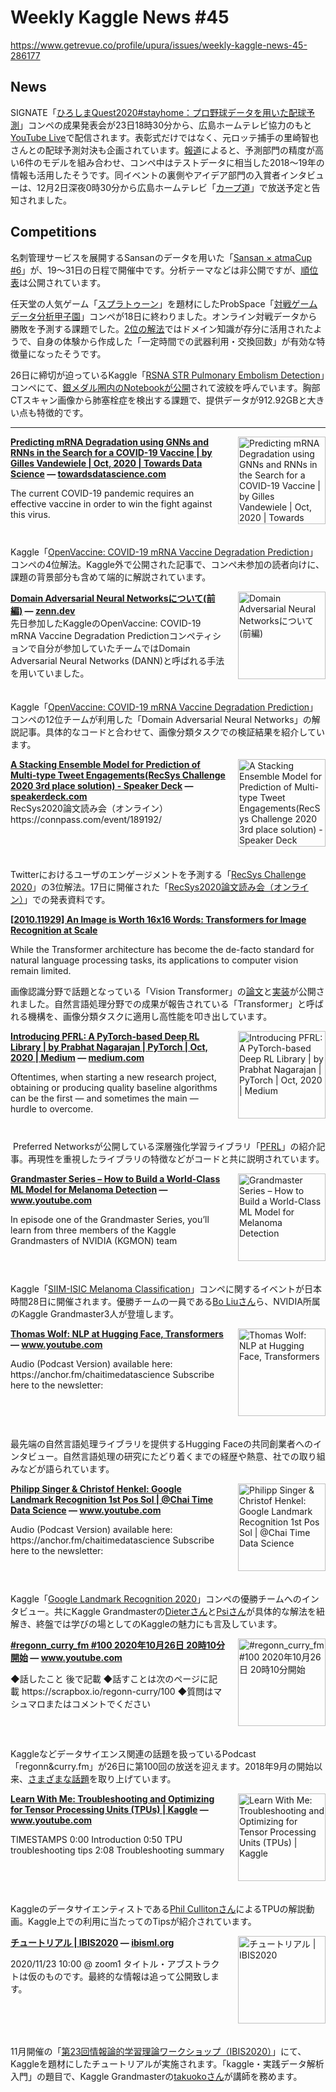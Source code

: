 # Weekly Kaggle News #45
https://www.getrevue.co/profile/upura/issues/weekly-kaggle-news-45-286177
<h3><h2>News</h2><p>SIGNATE「<a href="https://signate.jp/competitions/274" target="_blank">ひろしまQuest2020#stayhome：プロ野球データを用いた配球予測</a>」コンペの成果発表会が23日18時30分から、広島ホームテレビ協力のもと<a href="https://www.youtube.com/watch?v=w1tMqo-NPpA" target="_blank">YouTube Live</a>で配信されます。表彰式だけではなく、元ロッテ捕手の里崎智也さんとの配球予測対決も企画されています。<a href="https://www.asahi.com/articles/ASNBM76QPNBLPITB00B.html" target="_blank">報道</a>によると、予測部門の精度が高い6件のモデルを組み合わせ、コンペ中はテストデータに相当した2018〜19年の情報も活用したそうです。同イベントの裏側やアイデア部門の入賞者インタビューは、12月2日深夜0時30分から広島ホームテレビ「<a href="https://www.home-tv.co.jp/carpdo/" target="_blank">カープ道</a>」で放送予定と告知されました。</p><h2>Competitions</h2><p>名刺管理サービスを展開するSansanのデータを用いた「<a href="https://atma.connpass.com/event/188865/" target="_blank">Sansan × atmaCup #6</a>」が、19〜31日の日程で開催中です。分析テーマなどは非公開ですが、<a href="https://www.guruguru.ml/competitions/11/leaderboard" target="_blank">順位表</a>は公開されています。</p><p>任天堂の人気ゲーム「<a href="https://www.nintendo.co.jp/switch/aab6a/index.html?utm_campaign=Weekly%20Kaggle%20News&amp;utm_medium=email&amp;utm_source=Revue%20newsletter" target="_blank">スプラトゥーン</a>」を題材にしたProbSpace「<a href="https://prob.space/competitions/game_winner?utm_campaign=Weekly%20Kaggle%20News&amp;utm_medium=email&amp;utm_source=Revue%20newsletter" target="_blank">対戦ゲームデータ分析甲子園</a>」コンペが18日に終わりました。オンライン対戦データから勝敗を予測する課題でした。<a href="https://prob.space/competitions/game_winner/discussions/TASSAN-Postfea0f0d8cea0d9819c1c" target="_blank">2位の解法</a>ではドメイン知識が存分に活用されたようで、自身の体験から作成した「一定時間での武器利用・交換回数」が有効な特徴量になったそうです。</p><p>26日に締切が迫っているKaggle「<a href="https://www.kaggle.com/c/rsna-str-pulmonary-embolism-detection/" target="_blank">RSNA STR Pulmonary Embolism Detection</a>」コンペにて、<a href="https://www.kaggle.com/c/rsna-str-pulmonary-embolism-detection/discussion/191954" target="_blank">銀メダル圏内のNotebookが公開</a>されて波紋を呼んでいます。胸部CTスキャン画像から肺塞栓症を検出する課題で、提供データが912.92GBと大きい点も特徴的です。</p></h3>
<hr>
<p>
<img width="140" height="140" alt="Predicting mRNA Degradation using GNNs and RNNs in the Search for a COVID-19 Vaccine | by Gilles Vandewiele | Oct, 2020 | Towards Data Science" style="float: right; margin-left: 20px; margin-bottom: 20px;" src="https://s3.amazonaws.com/revue/items/images/006/666/302/thumb/1*fPpAvO1sU8ztiJE3qkbxEg.png?1602881989" />
<strong style='display: block;'><a href="https://towardsdatascience.com/predicting-mrna-degradation-using-gnns-and-rnns-in-the-search-for-a-covid-19-vaccine-b3070d20b2e5?gi=bc79e6b7e00a&amp;utm_campaign=Weekly%20Kaggle%20News&amp;utm_medium=email&amp;utm_source=Revue%20newsletter">Predicting mRNA Degradation using GNNs and RNNs in the Search for a COVID-19 Vaccine | by Gilles Vandewiele | Oct, 2020 | Towards Data Science</a> &mdash; <a href="https://towardsdatascience.com/predicting-mrna-degradation-using-gnns-and-rnns-in-the-search-for-a-covid-19-vaccine-b3070d20b2e5?gi=bc79e6b7e00a">towardsdatascience.com</a></strong>
<p>The current COVID-19 pandemic requires an effective vaccine in order to win the fight against this virus.</p>
</p>
<div style='clear: both;'></div>
<p><p>Kaggle「<a href="https://www.kaggle.com/c/stanford-covid-vaccine?utm_campaign=Weekly%20Kaggle%20News&amp;utm_medium=email&amp;utm_source=Revue%20newsletter" target="_blank">OpenVaccine: COVID-19 mRNA Vaccine Degradation Prediction</a>」コンペの4位解法。Kaggle外で公開された記事で、コンペ未参加の読者向けに、課題の背景部分も含めて端的に解説されています。</p></p>
<p>
<img width="140" height="140" alt="Domain Adversarial Neural Networksについて(前編)" style="float: right; margin-left: 20px; margin-bottom: 20px;" src="https://s3.amazonaws.com/revue/items/images/006/669/175/thumb/ogp-base_mrsu7s.png?1602981654" />
<strong style='display: block;'><a href="https://zenn.dev/koukyo1994/articles/8ebac81fd74d2f4f0905?utm_campaign=Weekly%20Kaggle%20News&amp;utm_medium=email&amp;utm_source=Revue%20newsletter">Domain Adversarial Neural Networksについて(前編)</a> &mdash; <a href="https://zenn.dev/koukyo1994/articles/8ebac81fd74d2f4f0905">zenn.dev</a></strong>
先日参加したKaggleのOpenVaccine: COVID-19 mRNA Vaccine Degradation Predictionコンペティションで自分が参加していたチームではDomain Adversarial Neural Networks (DANN)と呼ばれる手法を用いていました。
</p>
<div style='clear: both;'></div>
<p><p>Kaggle「<a href="https://www.kaggle.com/c/stanford-covid-vaccine?utm_campaign=Weekly%20Kaggle%20News&amp;utm_medium=email&amp;utm_source=Revue%20newsletter" target="_blank">OpenVaccine: COVID-19 mRNA Vaccine Degradation Prediction</a>」コンペの12位チームが利用した「Domain Adversarial Neural Networks」の解説記事。具体的なコードと合わせて、画像分類タスクでの検証結果を紹介しています。</p></p>
<p>
<img width="140" height="140" alt="A Stacking Ensemble Model for Prediction of Multi-type Tweet Engagements(RecSys Challenge 2020 3rd place solution) - Speaker Deck" style="float: right; margin-left: 20px; margin-bottom: 20px;" src="https://s3.amazonaws.com/revue/items/images/006/667/277/thumb/slide_0.jpg?1602920596" />
<strong style='display: block;'><a href="https://speakerdeck.com/hakubishin3/a-stacking-ensemble-model-for-prediction-of-multi-type-tweet-engagements-recsys-challenge-2020-3rd-place-solution?utm_campaign=Weekly%20Kaggle%20News&amp;utm_medium=email&amp;utm_source=Revue%20newsletter">A Stacking Ensemble Model for Prediction of Multi-type Tweet Engagements(RecSys Challenge 2020 3rd place solution) - Speaker Deck</a> &mdash; <a href="https://speakerdeck.com/hakubishin3/a-stacking-ensemble-model-for-prediction-of-multi-type-tweet-engagements-recsys-challenge-2020-3rd-place-solution">speakerdeck.com</a></strong>
RecSys2020論文読み会（オンライン）
https://connpass.com/event/189192/
</p>
<div style='clear: both;'></div>
<p><p>Twitterにおけるユーザのエンゲージメントを予測する「<a href="https://recsys-twitter.com/?utm_campaign=Weekly%20Kaggle%20News&amp;utm_medium=email&amp;utm_source=Revue%20newsletter" target="_blank">RecSys Challenge 2020</a>」の3位解法。17日に開催された「<a href="https://connpass.com/event/189192/" target="_blank">RecSys2020論文読み会（オンライン）</a>」での発表資料です。</p></p>
<p>
<strong style='display: block;'><a href="https://arxiv.org/abs/2010.11929?utm_campaign=Weekly%20Kaggle%20News&amp;utm_medium=email&amp;utm_source=Revue%20newsletter">[2010.11929] An Image is Worth 16x16 Words: Transformers for Image Recognition at Scale</a></strong>
<p>While the Transformer architecture has become the de-facto standard for natural language processing tasks, its applications to computer vision remain limited.</p>
</p>
<p><p>画像認識分野で話題となっている「Vision Transformer」の<a href="https://arxiv.org/abs/2010.11929" target="_blank">論文</a>と<a href="https://github.com/google-research/vision_transformer" target="_blank">実装</a>が公開されました。自然言語処理分野での成果が報告されている「Transformer」と呼ばれる機構を、画像分類タスクに適用し高性能を叩き出しています。</p></p>
<p>
<img width="140" height="140" alt="Introducing PFRL: A PyTorch-based Deep RL Library | by Prabhat Nagarajan | PyTorch | Oct, 2020 | Medium" style="float: right; margin-left: 20px; margin-bottom: 20px;" src="https://s3.amazonaws.com/revue/items/images/006/692/408/thumb/1*00gVUI98-EiU6vij361hJQ.png?1603423035" />
<strong style='display: block;'><a href="https://medium.com/pytorch/pfrl-a-pytorch-based-deep-rl-library-22cd048cf49c?utm_campaign=Weekly%20Kaggle%20News&amp;utm_medium=email&amp;utm_source=Revue%20newsletter">Introducing PFRL: A PyTorch-based Deep RL Library | by Prabhat Nagarajan | PyTorch | Oct, 2020 | Medium</a> &mdash; <a href="https://medium.com/pytorch/pfrl-a-pytorch-based-deep-rl-library-22cd048cf49c">medium.com</a></strong>
<p>Oftentimes, when starting a new research project, obtaining or producing quality baseline algorithms can be the first — and sometimes the main — hurdle to overcome.</p>
</p>
<div style='clear: both;'></div>
<p><p>&nbsp;Preferred Networksが公開している深層強化学習ライブラリ「<a href="https://preferred.jp/ja/news/pr20200730/" target="_blank">PFRL</a>」の紹介記事。再現性を重視したライブラリの特徴などがコードと共に説明されています。</p></p>
<p>
<img width="140" height="140" alt="Grandmaster Series – How to Build a World-Class ML Model for Melanoma Detection" style="float: right; margin-left: 20px; margin-bottom: 20px;" src="https://s3.amazonaws.com/revue/items/images/006/692/425/thumb/maxresdefault.jpg?1603423890" />
<strong style='display: block;'><a href="https://www.youtube.com/watch?feature=youtu.be&amp;utm_campaign=Weekly%20Kaggle%20News&amp;utm_medium=email&amp;utm_source=Revue%20newsletter&amp;v=L1QKTPb6V_I">Grandmaster Series – How to Build a World-Class ML Model for Melanoma Detection</a> &mdash; <a href="https://www.youtube.com/watch?v=L1QKTPb6V_I&amp;feature=youtu.be">www.youtube.com</a></strong>
<p>In episode one of the Grandmaster Series, you’ll learn from three members of the Kaggle Grandmasters of NVIDIA (KGMON) team</p>
</p>
<div style='clear: both;'></div>
<p><p>Kaggle「<a href="https://www.kaggle.com/c/siim-isic-melanoma-classification" target="_blank">SIIM-ISIC Melanoma Classification</a>」コンペに関するイベントが日本時間28日に開催されます。優勝チームの一員である<a href="https://www.kaggle.com/boliu0" target="_blank">Bo Liuさん</a>ら、NVIDIA所属のKaggle Grandmaster3人が登壇します。</p></p>
<p>
<img width="140" height="140" alt="Thomas Wolf: NLP at Hugging Face, Transformers" style="float: right; margin-left: 20px; margin-bottom: 20px;" src="https://s3.amazonaws.com/revue/items/images/006/672/142/thumb/maxresdefault.jpg?1603064033" />
<strong style='display: block;'><a href="https://www.youtube.com/watch?feature=youtu.be&amp;utm_campaign=Weekly%20Kaggle%20News&amp;utm_medium=email&amp;utm_source=Revue%20newsletter&amp;v=invR7r7c_pU">Thomas Wolf: NLP at Hugging Face, Transformers</a> &mdash; <a href="https://www.youtube.com/watch?v=invR7r7c_pU&amp;feature=youtu.be">www.youtube.com</a></strong>
<p>Audio (Podcast Version) available here: https://anchor.fm/chaitimedatascience Subscribe here to the newsletter:</p>
</p>
<div style='clear: both;'></div>
<p><p>最先端の自然言語処理ライブラリを提供するHugging Faceの共同創業者へのインタビュー。自然言語処理の研究にたどり着くまでの経歴や熱意、社での取り組みなどが語られています。</p></p>
<p>
<img width="140" height="140" alt="Philipp Singer &amp; Christof Henkel: Google Landmark Recognition 1st Pos Sol | @Chai Time Data Science" style="float: right; margin-left: 20px; margin-bottom: 20px;" src="https://s3.amazonaws.com/revue/items/images/006/691/930/thumb/maxresdefault.jpg?1603407007" />
<strong style='display: block;'><a href="https://www.youtube.com/watch?feature=youtu.be&amp;utm_campaign=Weekly%20Kaggle%20News&amp;utm_medium=email&amp;utm_source=Revue%20newsletter&amp;v=NRl3lMlixPc">Philipp Singer &amp; Christof Henkel: Google Landmark Recognition 1st Pos Sol | @Chai Time Data Science</a> &mdash; <a href="https://www.youtube.com/watch?v=NRl3lMlixPc&amp;feature=youtu.be">www.youtube.com</a></strong>
<p>Audio (Podcast Version) available here: https://anchor.fm/chaitimedatascience Subscribe here to the newsletter:</p>
</p>
<div style='clear: both;'></div>
<p><p>Kaggle「<a href="https://www.kaggle.com/c/landmark-recognition-2020/" target="_blank">Google Landmark Recognition 2020</a>」コンペの優勝チームへのインタビュー。共にKaggle Grandmasterの<a href="https://www.kaggle.com/christofhenkel" target="_blank">Dieterさん</a>と<a href="https://www.kaggle.com/philippsinger" target="_blank">Psiさん</a>が具体的な解法を紐解き、終盤では学びの場としてのKaggleの魅力にも言及しています。</p></p>
<p>
<img width="140" height="140" alt="#regonn_curry_fm #100 2020年10月26日 20時10分開始" style="float: right; margin-left: 20px; margin-bottom: 20px;" src="https://s3.amazonaws.com/revue/items/images/006/678/446/thumb/hqdefault_live.jpg?1603161566" />
<strong style='display: block;'><a href="https://www.youtube.com/watch?feature=youtu.be&amp;utm_campaign=Weekly%20Kaggle%20News&amp;utm_medium=email&amp;utm_source=Revue%20newsletter&amp;v=_HLeEBS5268">#regonn_curry_fm #100 2020年10月26日 20時10分開始</a> &mdash; <a href="https://www.youtube.com/watch?v=_HLeEBS5268&amp;feature=youtu.be">www.youtube.com</a></strong>
<p>◆話したこと 後で記載 ◆話すことは次のページに記載 https://scrapbox.io/regonn-curry/100 ◆質問はマシュマロまたはコメントでください </p>
</p>
<div style='clear: both;'></div>
<p><p>Kaggleなどデータサイエンス関連の話題を扱っているPodcast「regonn&amp;curry.fm」が26日に第100回の放送を迎えます。2018年9月の開始以来、<a href="https://scrapbox.io/regonn-curry/podcast" target="_blank">さまざまな話題</a>を取り上げています。</p></p>
<p>
<img width="140" height="140" alt="Learn With Me: Troubleshooting and Optimizing for Tensor Processing Units (TPUs) | Kaggle" style="float: right; margin-left: 20px; margin-bottom: 20px;" src="https://s3.amazonaws.com/revue/items/images/006/682/434/thumb/maxresdefault.jpg?1603235290" />
<strong style='display: block;'><a href="https://www.youtube.com/watch?feature=youtu.be&amp;utm_campaign=Weekly%20Kaggle%20News&amp;utm_medium=email&amp;utm_source=Revue%20newsletter&amp;v=BSeWHzjMHMU">Learn With Me: Troubleshooting and Optimizing for Tensor Processing Units (TPUs) | Kaggle</a> &mdash; <a href="https://www.youtube.com/watch?v=BSeWHzjMHMU&amp;feature=youtu.be">www.youtube.com</a></strong>
<p>TIMESTAMPS 0:00 Introduction 0:50 TPU troubleshooting tips 2:08 Troubleshooting summary</p>
</p>
<div style='clear: both;'></div>
<p><p>Kaggleのデータサイエンティストである<a href="https://www.kaggle.com/philculliton" target="_blank">Phil Cullitonさん</a>によるTPUの解説動画。Kaggle上での利用に当たってのTipsが紹介されています。</p></p>
<p>
<img width="140" height="140" alt="チュートリアル | IBIS2020" style="float: right; margin-left: 20px; margin-bottom: 20px;" src="https://s3.amazonaws.com/revue/items/images/006/691/809/thumb/ibisws-header.png?1603404813" />
<strong style='display: block;'><a href="http://ibisml.org/ibis2020/tutorial/?utm_campaign=Weekly%20Kaggle%20News&amp;utm_medium=email&amp;utm_source=Revue%20newsletter">チュートリアル | IBIS2020</a> &mdash; <a href="http://ibisml.org/ibis2020/tutorial/">ibisml.org</a></strong>
<p>2020/11/23 10:00 @ zoom1 タイトル・アブストラクトは仮のものです。最終的な情報は追って公開致します。</p>
</p>
<div style='clear: both;'></div>
<p><p>11月開催の「<a href="http://ibisml.org/ibis2020/" target="_blank">第23回情報論的学習理論ワークショップ（IBIS2020）</a>」にて、Kaggleを題材にしたチュートリアルが実施されます。「kaggle・実践データ解析入門」の題目で、Kaggle Grandmasterの<a href="https://www.kaggle.com/takuok" target="_blank">takuokoさん</a>が講師を務めます。</p></p>
